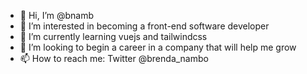 - 👋 Hi, I’m @bnamb
- 👀 I’m interested in becoming a front-end software developer
- 🌱 I’m currently learning vuejs and tailwindcss
- 💞️ I’m looking to begin a career in a company that will help me grow
- 📫 How to reach me: Twitter @brenda_nambo

<!---
bnamb/bnamb is a ✨ special ✨ repository because its `README.md` (this file) appears on your GitHub profile.
You can click the Preview link to take a look at your changes.
--->
